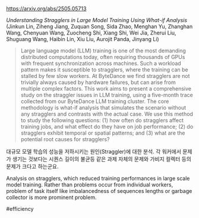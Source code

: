 https://arxiv.org/abs/2505.05713

*Understanding Stragglers in Large Model Training Using What-if Analysis* (Jinkun Lin, Ziheng Jiang, Zuquan Song, Sida Zhao, Menghan Yu, Zhanghan Wang, Chenyuan Wang, Zuocheng Shi, Xiang Shi, Wei Jia, Zherui Liu, Shuguang Wang, Haibin Lin, Xiu Liu, Aurojit Panda, Jinyang Li)

> Large language model (LLM) training is one of the most demanding distributed computations today, often requiring thousands of GPUs with frequent synchronization across machines. Such a workload pattern makes it susceptible to stragglers, where the training can be stalled by few slow workers. At ByteDance we find stragglers are not trivially always caused by hardware failures, but can arise from multiple complex factors. This work aims to present a comprehensive study on the straggler issues in LLM training, using a five-month trace collected from our ByteDance LLM training cluster. The core methodology is what-if analysis that simulates the scenario without any stragglers and contrasts with the actual case. We use this method to study the following questions: (1) how often do stragglers affect training jobs, and what effect do they have on job performance; (2) do stragglers exhibit temporal or spatial patterns; and (3) what are the potential root causes for stragglers?

대규모 모델 학습의 성능을 저하시키는 원인(Straggler)에 대한 분석. 각 워커에서 문제가 생기는 것보다는 시퀀스 길이의 불균등 같은 과제 자체의 문제와 가비지 컬렉터 등의 문제가 크다고 하는군요.

<english>
Analysis on stragglers, which reduced training performances in large scale model training. Rather than problems occur from individual workers, problem of task itself like imbalancedness of sequences lengths or garbage collector is more prominent problem.
</english>

#efficiency 